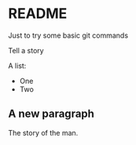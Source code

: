# README
Just to try some basic git commands

Tell a story

A list:
   * One
   * Two
   
## A new paragraph

The story of the man.
